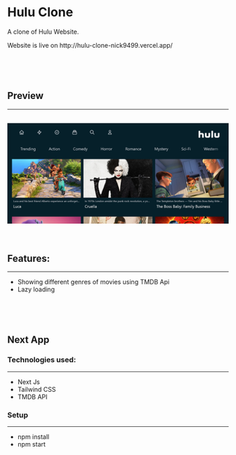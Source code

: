 <h1>Hulu Clone</h1>
<p>A clone of Hulu Website.</p>
<p>Website is live on http://hulu-clone-nick9499.vercel.app/ </p>

<br/>
<br/>
<br/>
<h2>Preview</h3>
<hr/>
<br/>
<img src='https://github.com/Nick9499/Hulu-CLone/blob/main/images/preview.png'>
<br/>
<br/>
<br/>
<h2>Features:</h2>
<hr/>
<ul>
  <li>Showing different genres of movies using TMDB Api</li>
  <li>Lazy loading</li>
  </ul>
  <br/>
<br/>
<br/>
<h2>Next App</h2>
<h3>Technologies used: </h3>
<hr/>
<ul>
<li>Next Js</li>
<li>Tailwind CSS</li>
<li>TMDB API</li>

</ul>
<h3>Setup</h3>
<hr/>
<ul>
<li>npm install</li>
<li>npm start</li>
</ul>
